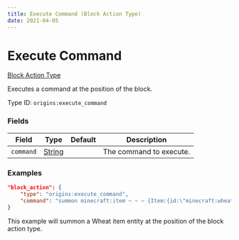 ```yaml
---
title: Execute Command (Block Action Type)
date: 2021-04-05
---
```


# Execute Command

[Block Action Type](../block_action_types.md)

Executes a command at the position of the block.

Type ID: `origins:execute_command`


### Fields

Field  | Type | Default | Description
-------|------|---------|-------------
`command` | [String](../data_types/string.md) |  | The command to execute.


### Examples

```json
"block_action": {
    "type": "origins:execute_command",
    "command": "summon minecraft:item ~ ~ ~ {Item:{id:\"minecraft:wheat\",Count:1}}"
}
```

This example will summon a Wheat item entity at the position of the block action type.
